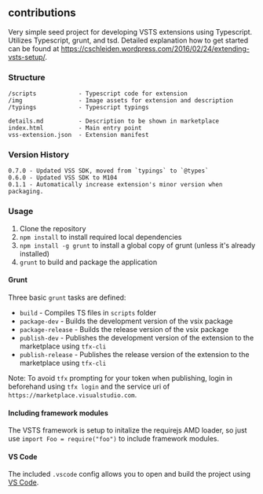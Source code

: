 ## contributions ##

Very simple seed project for developing VSTS extensions using Typescript. Utilizes Typescript, grunt, and tsd. Detailed explanation how to get started can be found at https://cschleiden.wordpress.com/2016/02/24/extending-vsts-setup/.

### Structure ###

```
/scripts            - Typescript code for extension
/img                - Image assets for extension and description
/typings            - Typescript typings

details.md          - Description to be shown in marketplace   
index.html          - Main entry point
vss-extension.json  - Extension manifest
```

### Version History ###

```
0.7.0 - Updated VSS SDK, moved from `typings` to `@types`
0.6.0 - Updated VSS SDK to M104
0.1.1 - Automatically increase extension's minor version when packaging.
```

### Usage ###

1. Clone the repository
1. `npm install` to install required local dependencies
2. `npm install -g grunt` to install a global copy of grunt (unless it's already installed)
2. `grunt` to build and package the application

#### Grunt ####

Three basic `grunt` tasks are defined:

* `build` - Compiles TS files in `scripts` folder
* `package-dev` - Builds the development version of the vsix package
* `package-release` - Builds the release version of the vsix package
* `publish-dev` - Publishes the development version of the extension to the marketplace using `tfx-cli`
* `publish-release` - Publishes the release version of the extension to the marketplace using `tfx-cli`

Note: To avoid `tfx` prompting for your token when publishing, login in beforehand using `tfx login` and the service uri of ` https://marketplace.visualstudio.com`.

#### Including framework modules ####

The VSTS framework is setup to initalize the requirejs AMD loader, so just use `import Foo = require("foo")` to include framework modules.

#### VS Code ####

The included `.vscode` config allows you to open and build the project using [VS Code](https://code.visualstudio.com/).

